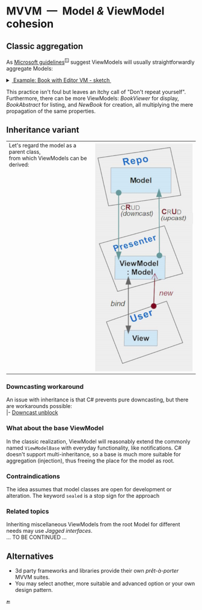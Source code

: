 # MVVM &nbsp;&mdash;&nbsp; Model <i>&</i> ViewModel cohesion

## Classic aggregation

As [Microsoft guidelines](https://docs.microsoft.com/en-us/archive/msdn-magazine/2009/february/patterns-wpf-apps-with-the-model-view-viewmodel-design-pattern)<sup>🪟</sup> suggest ViewModels will usually straightforwardly aggregate Models:

<details><summary><ins>&nbsp;Example: Book with Editor VM - sketch&nbsp;</ins></summary>
&nbsp;

```csharp
  namespace nnn.Models;

  class Book
  {
      uint required Isbn { get; init; }
      string Title { get; set; }
      // ........................................
  }
```
```csharp
  namespace nnn.ViewModels;

  class BookEditor : ViewModelBase
  {
     private Models.Book _model = // ... anyhow supplied or injected
     
     string Isbn => string.Format(ISBN_GROUP, _model.Isbn), // fictitious format provider;
  
     string Title {
        get => _model.Title;
        set { _model.Title = value; OnPropertyChanged(); }
     }
    // ........................................
  }
  ```
</details>

This practice isn't foul but leaves an itchy call of "Don't repeat yourself". 
Furthermore, there can be more ViewModels: *BookViewer* for display, *BookAbstract* for listing, and *NewBook* for creation, all multiplying the mere propagation of the same properties.

## Inheritance variant

<table>
 <tr valign="top">
    <td>
      Let's regard the model as a parent class, <br/>from which ViewModels can be derived:
    </td>
   <td>
     <picture><img alt="&nbsp;VModel cohesion diagram" src="../../../_rsc/img/MVP_vm-model-cohesion.jpg"></picture>
   </td>
</tr>
</table>

### Downcasting workaround

An issue with inheritance is that C# prevents pure downcasting, but there are workarounds possible:\
|- [Downcast unblock](../../../techniques/README+/cs-unblock_downcast.md)

### What about the base ViewModel

In the classic realization, ViewModel will reasonably extend the commonly named `ViewModelBase` with everyday functionality, like notifications. 
C# doesn't support multi-inheritance, so a base is much more suitable for aggregation (injection), thus freeing the place for the model as root. 

### Contraindications

The idea assumes that model classes are open for development or alteration. The keyword `sealed` is a stop sign for the approach

### Related topics

Inheriting miscellaneous ViewModels from the root Model for different needs may use _Jagged interfaces_.\
... TO BE CONTINUED ...

## Alternatives

+ 3d party frameworks and libraries provide their own _prêt-à-porter_ MVVM suites. 
+ You may select another, more suitable and advanced option or your own design pattern.

🔚
